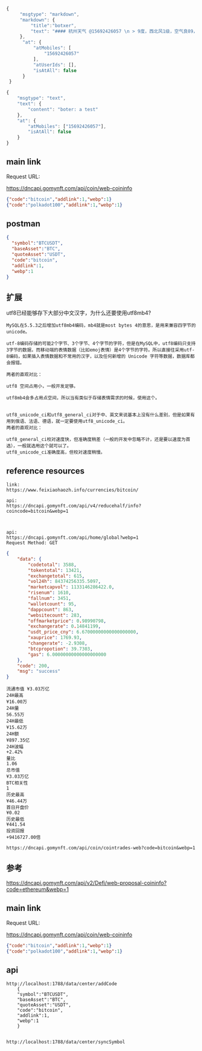 ```javaScript
{
     "msgtype": "markdown",
     "markdown": {
         "title":"botxer",
         "text": "#### 杭州天气 @15692426057 \n > 9度，西北风1级，空气良89，相对温度73%\n > ![screenshot](https://img.alicdn.com/tfs/TB1NwmBEL9TBuNjy1zbXXXpepXa-2400-1218.png)\n > ###### 10点20分发布 [天气](https://www.dingtalk.com) \n"
     },
      "at": {
          "atMobiles": [
              "15692426057"
          ],
          "atUserIds": [],
          "isAtAll": false
      }
 }
```

```javaScript
{
	"msgtype": "text",
	"text": {
		"content": "boter: a test"
	},
	"at": {
		"atMobiles": ["15692426057"],
		"isAtAll": false
	}
}
```

## main link
Request URL: 

https://dncapi.gomynft.com/api/coin/web-coininfo
```json
{"code":"bitcoin","addlink":1,"webp":1}
{"code":"polkadot100","addlink":1,"webp":1}
```

## postman
```json
{
  "symbol":"BTCUSDT",
  "baseAsset":"BTC",
  "quoteAsset":"USDT",
  "code":"bitcoin",
  "addlink":1,
  "webp":1
}
```

## 扩展
utf8已经能够存下大部分中文汉字，为什么还要使用utf8mb4?
```
MySQL在5.5.3之后增加utf8mb4编码，mb4就是most bytes 4的意思，是用来兼容四字节的unicode。

utf-8编码存储的可能2个字节、3个字节、4个字节的字符，但是在MySQL中，utf8编码只支持3字节的数据，而移动端的表情数据（比如emoj表情）是4个字节的字符。所以直接往采用utf-8编码，如果插入表情数据和不常用的汉字，以及任何新增的 Unicode 字符等数据，数据库都会报错。

两者的直观对比：

utf8 空间占用小，一般开发足够。

utf8mb4会多占用点空间，所以当有类似于存储表情需求的时候，使用这个。


utf8_unicode_ci和utf8_general_ci对于中、英文来说基本上没有什么差别，但是如果有用到俄语、法语、德语，就一定要使用utf8_unicode_ci。
两者的直观对比：

utf8_general_ci校对速度快，但准确度稍差（一般的开发中忽略不计，还是要以速度为首选），一般就选用这个就可以了。
utf8_unicode_ci准确度高，但校对速度稍慢。
```

## reference resources
```
link:
https://www.feixiaohaozh.info/currencies/bitcoin/

api:
https://dncapi.gomynft.com/api/v4/reducehalf/info?coincode=bitcoin&webp=1



api:
https://dncapi.gomynft.com/api/home/global?webp=1
Request Method: GET
```

```json
{
	"data": {
		"codetotal": 3588,
		"tokentotal": 13421,
		"exchangetotal": 615,
		"vol24h": 84374256335.5097,
		"marketcapvol": 1133146286422.0,
		"risenum": 1610,
		"fallnum": 3451,
		"walletcount": 95,
		"dappcount": 863,
		"websitecount": 283,
		"offmarketprice": 0.98990798,
		"exchangerate": 0.14841199,
		"usdt_price_cny": 6.67000000000000000000,
		"xauprice": 1769.93,
		"changerate": -2.9308,
		"btcpropotion": 39.7303,
		"gas": 6.00000000000000000000
	},
	"code": 200,
	"msg": "success"
}


```

```
流通市值 ¥3.03万亿
24H最高
¥16.00万
24H量
56.55万
24H最低
¥15.62万
24H额
¥897.35亿
24H波幅
+2.42%
量比 
1.06
总市值
¥3.03万亿
BTC相关性
1
历史最高 
¥46.44万
首日开盘价
¥0.02
历史最低 
¥441.54
投资回报 
+9416727.00倍
```


```
https://dncapi.gomynft.com/api/coin/cointrades-web?code=bitcoin&webp=1
```

## 参考
https://dncapi.gomynft.com/api/v2/Defi/web-proposal-coininfo?code=ethereum&webp=1

## main link
Request URL: 

https://dncapi.gomynft.com/api/coin/web-coininfo
```json
{"code":"bitcoin","addlink":1,"webp":1}
{"code":"polkadot100","addlink":1,"webp":1}
```

## api
```
http://localhost:1788/data/center/addCode
    {
    "symbol":"BTCUSDT",
    "baseAsset":"BTC",
    "quoteAsset":"USDT",
    "code":"bitcoin",
    "addlink":1,
    "webp":1
    }


http://localhost:1788/data/center/syncSymbol
```

